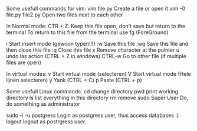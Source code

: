Some usefull commands for vim:
vim file.py 			Create a file or open it
vim -0 file.py file2.py 	Open two files next to each other

In Normal mode:
CTR + Z:		Keep this file open, don't save but return to the terminal 
To return to this file from the terminal use fg (ForeGround)

i			Start insert mode (gewoon typen!!!)
:w			Save this file
:wq			Save this file and then close this file
:q			Close this file
x			Remove character at the pointer
u			undo las action (CTRL + Z in windows)
CTRL-w			Go to other file (if multiple files are open)

In virtual modes:
v			Start virtual mode (selecteren)
V			Start virtual mode (Hele lijnen selecteren)
y			Yank (CTRL + C) 
p			Paste (CTRL + p)

Some usefull Linux commands:
cd 		change directory
pwd		print working directory
ls		list everything in this directory
rm		remove
sudo		Super User Do, do something as administrator

sudo -i -u postgress	Login as postgress user, thus access databases :)
logout			logout as postrgress user.

